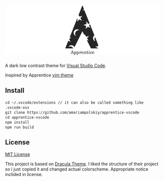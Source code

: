 # ![Apprentice](logo.png)

A dark low contrast  theme for [Visual Studio Code](http://code.visualstudio.com).

Inspired by Apprentice [vim theme](https://github.com/romainl/Apprentice)

## Install

```
cd ~/.vscode/extensions // it can also be called something like .vscode-oss
git clone https://github.com/amariampolskiy/apprentice-vscode
cd apprentice-vscode
npm install
npm run build
```

## License

[MIT License](./LICENSE)

This project is based on [Dracula Theme](https://github.com/dracula/visual-studio-code). I liked the structure of their project so i just copied it and changed actual colorscheme. Appropriate notice inclided in license.
